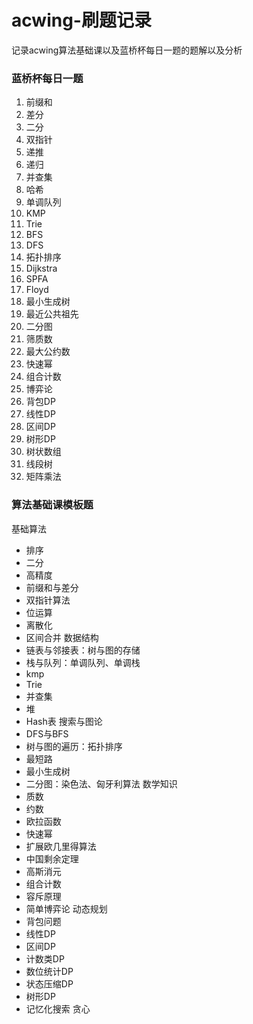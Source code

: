 # acwing-刷题记录
记录acwing算法基础课以及蓝桥杯每日一题的题解以及分析

### 蓝桥杯每日一题
1. 前缀和
2. 差分
3. 二分
4. 双指针
5. 递推
6. 递归
7. 并查集
8. 哈希
9. 单调队列
10. KMP
11. Trie
12. BFS
13. DFS
14. 拓扑排序
15. Dijkstra
16. SPFA
17. Floyd
18. 最小生成树
19. 最近公共祖先
20. 二分图
21. 筛质数
22. 最大公约数
23. 快速幂
24. 组合计数
25. 博弈论
26. 背包DP
27. 线性DP
28. 区间DP
29. 树形DP
30. 树状数组
31. 线段树
32. 矩阵乘法

### 算法基础课模板题
基础算法 
 * 排序
 * 二分
 * 高精度
 * 前缀和与差分
 * 双指针算法
 * 位运算
 * 离散化
 * 区间合并
数据结构 
 * 链表与邻接表：树与图的存储
 * 栈与队列：单调队列、单调栈
 * kmp
 * Trie
 * 并查集
 * 堆
 * Hash表
搜索与图论 
 * DFS与BFS
 * 树与图的遍历：拓扑排序
 * 最短路
 * 最小生成树
 * 二分图：染色法、匈牙利算法
数学知识 
 * 质数
 * 约数
 * 欧拉函数
 * 快速幂
 * 扩展欧几里得算法
 * 中国剩余定理
 * 高斯消元
 * 组合计数
 * 容斥原理
 * 简单博弈论
动态规划
 * 背包问题
 * 线性DP
 * 区间DP
 * 计数类DP
 * 数位统计DP
 * 状态压缩DP
 * 树形DP
 * 记忆化搜索
 贪心
